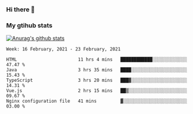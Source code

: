 ### Hi there 👋

### My gtihub stats

[![Anurag's github stats](https://github-readme-stats.vercel.app/api?username=gaozhidong)](https://github.com/gaozhidong/github-readme-stats)

<!--START_SECTION:waka-->
```text
Week: 16 February, 2021 - 23 February, 2021

HTML                       11 hrs 4 mins   ████████████░░░░░░░░░░░░░   47.47 % 
Java                       3 hrs 35 mins   ████░░░░░░░░░░░░░░░░░░░░░   15.43 % 
TypeScript                 3 hrs 20 mins   ███▓░░░░░░░░░░░░░░░░░░░░░   14.31 % 
Vue.js                     2 hrs 15 mins   ██▒░░░░░░░░░░░░░░░░░░░░░░   09.67 % 
Nginx configuration file   41 mins         ▓░░░░░░░░░░░░░░░░░░░░░░░░   03.00 % 
```
<!--END_SECTION:waka-->